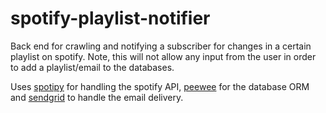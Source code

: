 # spotify-playlist-notifier
Back end for crawling and notifying a subscriber for changes in a certain playlist on spotify. 
Note, this will not allow any input from the user in order to add a playlist/email to the databases. 

Uses [spotipy](https://github.com/plamere/spotipy) for handling the spotify API, [peewee](peewee-orm.com) for the database ORM and [sendgrid](https://github.com/sendgrid/sendgrid-python) to handle the email delivery. 
